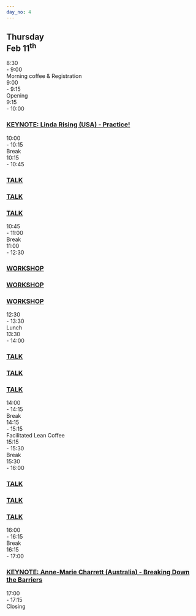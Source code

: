 ```yaml
---
day_no: 4
---
```


<article class="schedule">
  <hgroup>
    <h2>Thursday<br><span>Feb 11<sup>th</sup></span></h2>
  </hgroup>

  <section class="timetable">
  	<div class="row meta">
		<div class="col-md-1 start-time"><time class="start">8:30</time></div>
		<div class="col-md-1 end-time"> - <time class="end">9:00</time></div>
		<div class="col-md-9 description">Morning coffee &amp; Registration</div>
	</div>
  	<div class="row meta">
		<div class="col-md-1 start-time"><time class="start">9:00</time></div>
		<div class="col-md-1 end-time"> - <time class="end">9:15</time></div>
		<div class="col-md-9 description">Opening</div>
	</div>
  	<div class="row keynote">
		<div class="col-md-1 start-time"><time class="start">9:15</time></div>
		<div class="col-md-1 end-time"> - <time class="end">10:00</time></div>
		<div class="col-md-9 keynote"><h3><a href="/topics/#linda-rising">KEYNOTE: Linda Rising (USA) - Practice!</a></h3></div>
	</div>
  	<div class="row break">
		<div class="col-md-1 start-time"><time class="start">10:00</time></div>
		<div class="col-md-1 end-time"> - <time class="end">10:15</time></div>
		<div class="col-md-9 description">Break</div>
	</div>
  	<div class="row talk">
		<div class="col-md-1 start-time"><time class="start">10:15</time></div>
		<div class="col-md-1 end-time"> - <time class="end">10:45</time></div>
		<div class="col-md-3 session"><h3><a href="/topics/#loremiipsum">TALK</a></h3></div>
		<div class="col-md-3 session"><h3><a href="/topics/#loremiipsum">TALK</a></h3></div>
		<div class="col-md-3 session"><h3><a href="/topics/#loremiipsum">TALK</a></h3></div>
	</div>
  	<div class="row break">
		<div class="col-md-1 start-time"><time class="start">10:45</time></div>
		<div class="col-md-1 end-time"> - <time class="end">11:00</time></div>
		<div class="col-md-9 description">Break</div>
	</div>
  	<div class="row workshop">
		<div class="col-md-1 start-time"><time class="start">11:00</time></div>
		<div class="col-md-1 end-time"> - <time class="end">12:30</time></span></div>
		<div class="col-md-3 session"><h3><a href="/topics/#loremiipsum">WORKSHOP</a></h3></div>
		<div class="col-md-3 session"><h3><a href="/topics/#loremiipsum">WORKSHOP</a></h3></div>
		<div class="col-md-3 session"><h3><a href="/topics/#loremiipsum">WORKSHOP</a></h3></div>
	</div>
  	<div class="row break">
		<div class="col-md-1 start-time"><time class="start">12:30</time></div>
		<div class="col-md-1 end-time"> - <time class="end">13:30</time></div>
		<div class="col-md-9 description">Lunch</div>
	</div>
  	<div class="row talk">
		<div class="col-md-1 start-time"><time class="start">13:30</time></div>
		<div class="col-md-1 end-time"> - <time class="end">14:00</time></div>
		<div class="col-md-3 session"><h3><a href="/topics/#loremiipsum">TALK</a></h3></div>
		<div class="col-md-3 session"><h3><a href="/topics/#loremiipsum">TALK</a></h3></div>
		<div class="col-md-3 session"><h3><a href="/topics/#loremiipsum">TALK</a></h3></div>
	</div>
  	<div class="row break">
		<div class="col-md-1 start-time"><time class="start">14:00</time></div>
		<div class="col-md-1 end-time"> - <time class="end">14:15</time></div>
		<div class="col-md-9 description">Break</div>
	</div>
  	<div class="row open-space">
		<div class="col-md-1 start-time"><time class="start">14:15</time></div>
		<div class="col-md-1 end-time"> - <time class="end">15:15</time></div>
		<div class="col-md-9 description">Facilitated Lean Coffee</div>
	</div>
  	<div class="row break">
		<div class="col-md-1 start-time"><time class="start">15:15</time></div>
		<div class="col-md-1 end-time"> - <time class="end">15:30</time></div>
		<div class="col-md-9 description">Break</div>
	</div>
  	<div class="row talk">
		<div class="col-md-1 start-time"><time class="start">15:30</time></div>
		<div class="col-md-1 end-time"> - <time class="end">16:00</time></div>
		<div class="col-md-3 session"><h3><a href="/topics/#loremiipsum">TALK</a></h3></div>
		<div class="col-md-3 session"><h3><a href="/topics/#loremiipsum">TALK</a></h3></div>
		<div class="col-md-3 session"><h3><a href="/topics/#loremiipsum">TALK</a></h3></div>
	</div>
  	<div class="row break">
		<div class="col-md-1 start-time"><time class="start">16:00</time></div>
		<div class="col-md-1 end-time"> - <time class="end">16:15</time></div>
		<div class="col-md-9 description">Break</div>
	</div>
  	<div class="row keynote">
		<div class="col-md-1 start-time"><time class="start">16:15</time></div>
		<div class="col-md-1 end-time"> - <time class="end">17:00</time></div>
		<div class="col-md-9 keynote"><h3><a href="/topics/#anne-marie-charrett">KEYNOTE: Anne-Marie Charrett (Australia) - Breaking Down the Barriers</a></h3></div>
	</div>
  	<div class="row meta">
		<div class="col-md-1 start-time"><time class="start">17:00</time></div>
		<div class="col-md-1 end-time"> - <time class="end">17:15</time></div>
		<div class="col-md-9 description">Closing</div>
	</div>
  </section>



</article>
